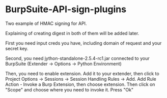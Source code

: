 # BurpSuite-API-sign-plugins

Two example of HMAC signing for API.

Explaining of creating digest in both of them will be added later.

First you need input creds you have, including domain of request and your secret key.

Second, you need jython-standalone-2.5.4-rc1.jar connected to your BurpSuite (Extender -> Options -> Python Environment)

Then, you need to enable extension. Add it to your extender, then click to Project Options -> Sessions -> Session Handling Rules -> Add.
Add Rule Action - Invoke a Burp Extension, then choose extension. Then click on "Scope" and choose where you need to invoke it. Press "Ok"

